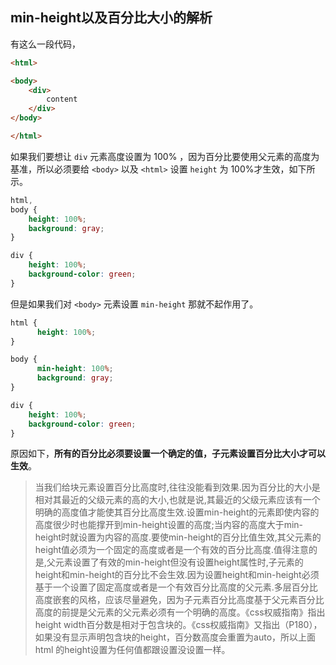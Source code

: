 ## min-height以及百分比大小的解析

有这么一段代码，

```html
<html>

<body>
    <div>
        content
    </div>
</body>

</html>
```

如果我们要想让 `div` 元素高度设置为 100% ，因为百分比要使用父元素的高度为基准，所以必须要给 `<body>` 以及 `<html>` 设置 `height` 为 100%才生效，如下所示。

```css
html,
body {
    height: 100%;
    background: gray;
}

div {
    height: 100%;
    background-color: green;
}
```

但是如果我们对 `<body>` 元素设置 `min-height` 那就不起作用了。

```css
html {
      height: 100%;
}

body {
      min-height: 100%;
      background: gray;
}

div {
    height: 100%;
    background-color: green;
}
```
原因如下，**所有的百分比必须要设置一个确定的值，子元素设置百分比大小才可以生效**。

>当我们给块元素设置百分比高度时,往往没能看到效果.因为百分比的大小是相对其最近的父级元素的高的大小,也就是说,其最近的父级元素应该有一个明确的高度值才能使其百分比高度生效.设置min-height的元素即使内容的高度很少时也能撑开到min-height设置的高度;当内容的高度大于min-height时就设置为内容的高度.要使min-height的百分比值生效,其父元素的height值必须为一个固定的高度或者是一个有效的百分比高度.值得注意的是,父元素设置了有效的min-height但没有设置height属性时,子元素的height和min-height的百分比不会生效.因为设置height和min-height必须基于一个设置了固定高度或者是一个有效百分比高度的父元素.多层百分比高度嵌套的风格，应该尽量避免，因为子元素百分比高度基于父元素百分比高度的前提是父元素的父元素必须有一个明确的高度。《css权威指南》指出height width百分数是相对于包含块的。《css权威指南》又指出（P180），如果没有显示声明包含块的height，百分数高度会重置为auto，所以上面html 的height设置为任何值都跟设置没设置一样。
